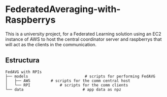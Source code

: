 # FederatedAveraging-with-Raspberrys 

This is a university project, for a Federated Learning solution using an EC2 instance of AWS to host the central coordinator server and raspberrys that will act as the clients in the communication.

## Estructura

```
FedAVG with RPIs  
├── models                         # scripts for performing FedAVG
│   ├── AWS         # scripts for the comm central host
│   └── RPI             # scripts for the comm clients
└── data                          # app data as npz 
```
